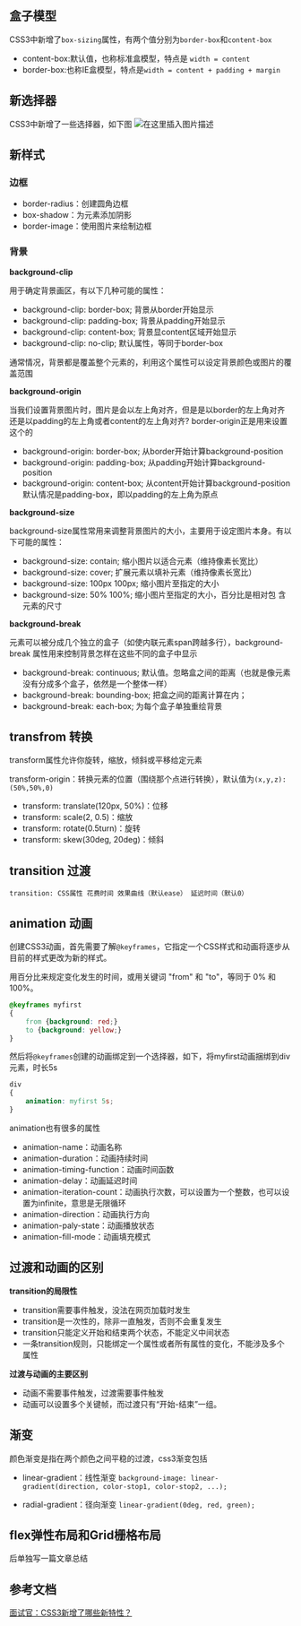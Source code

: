 ## 盒子模型

CSS3中新增了`box-sizing`属性，有两个值分别为`border-box`和`content-box`

- content-box:默认值，也称标准盒模型，特点是 `width = content`
- border-box:也称IE盒模型，特点是`width = content + padding + margin`


## 新选择器
CSS3中新增了一些选择器，如下图
![在这里插入图片描述](https://img-blog.csdnimg.cn/e8fc3985d4794f3c89c5dc8fa94c6f0e.png)

## 新样式
### 边框

- border-radius：创建圆角边框
- box-shadow：为元素添加阴影
- border-image：使用图片来绘制边框

### 背景
**background-clip**

用于确定背景画区，有以下几种可能的属性：

- background-clip: border-box; 背景从border开始显示
- background-clip: padding-box; 背景从padding开始显示
- background-clip: content-box; 背景显content区域开始显示
- background-clip: no-clip; 默认属性，等同于border-box

通常情况，背景都是覆盖整个元素的，利用这个属性可以设定背景颜色或图片的覆盖范围



**background-origin**

当我们设置背景图片时，图片是会以左上角对齐，但是是以border的左上角对齐还是以padding的左上角或者content的左上角对齐? border-origin正是用来设置这个的

- background-origin: border-box; 从border开始计算background-position
- background-origin: padding-box; 从padding开始计算background-position
- background-origin: content-box; 从content开始计算background-position
默认情况是padding-box，即以padding的左上角为原点

**background-size**

background-size属性常用来调整背景图片的大小，主要用于设定图片本身。有以下可能的属性：

- background-size: contain; 缩小图片以适合元素（维持像素长宽比）
- background-size: cover; 扩展元素以填补元素（维持像素长宽比）
- background-size: 100px 100px; 缩小图片至指定的大小
- background-size: 50% 100%; 缩小图片至指定的大小，百分比是相对包 含元素的尺寸

**background-break**

元素可以被分成几个独立的盒子（如使内联元素span跨越多行），background-break 属性用来控制背景怎样在这些不同的盒子中显示

- background-break: continuous; 默认值。忽略盒之间的距离（也就是像元素没有分成多个盒子，依然是一个整体一样）
- background-break: bounding-box; 把盒之间的距离计算在内；
- background-break: each-box; 为每个盒子单独重绘背景


## transfrom 转换
transform属性允许你旋转，缩放，倾斜或平移给定元素

transform-origin：转换元素的位置（围绕那个点进行转换），默认值为`(x,y,z):(50%,50%,0)`

- transform: translate(120px, 50%)：位移
- transform: scale(2, 0.5)：缩放
- transform: rotate(0.5turn)：旋转
- transform: skew(30deg, 20deg)：倾斜

## transition 过渡
`transition: CSS属性 花费时间 效果曲线（默认ease） 延迟时间（默认0）`

## animation 动画
创建CSS3动画，首先需要了解`@keyframes`，它指定一个CSS样式和动画将逐步从目前的样式更改为新的样式。

用百分比来规定变化发生的时间，或用关键词 "from" 和 "to"，等同于 0% 和 100%。

```css
@keyframes myfirst
{
    from {background: red;}
    to {background: yellow;}
}
```
然后将`@keyframes`创建的动画绑定到一个选择器，如下，将myfirst动画捆绑到div元素，时长5s

```css
div
{
    animation: myfirst 5s;
}
```
animation也有很多的属性

- animation-name：动画名称
- animation-duration：动画持续时间
- animation-timing-function：动画时间函数
- animation-delay：动画延迟时间
- animation-iteration-count：动画执行次数，可以设置为一个整数，也可以设置为infinite，意思是无限循环
- animation-direction：动画执行方向
- animation-paly-state：动画播放状态
- animation-fill-mode：动画填充模式

## 过渡和动画的区别
**transition的局限性**
- transition需要事件触发，没法在网页加载时发生
- transition是一次性的，除非一直触发，否则不会重复发生
- transition只能定义开始和结束两个状态，不能定义中间状态
- 一条transition规则，只能绑定一个属性或者所有属性的变化，不能涉及多个属性

**过渡与动画的主要区别**
- 动画不需要事件触发，过渡需要事件触发
- 动画可以设置多个关键帧，而过渡只有“开始-结束”一组。

## 渐变
颜色渐变是指在两个颜色之间平稳的过渡，css3渐变包括

- linear-gradient：线性渐变
`background-image: linear-gradient(direction, color-stop1, color-stop2, ...);`

- radial-gradient：径向渐变
`linear-gradient(0deg, red, green);`

## flex弹性布局和Grid栅格布局
后单独写一篇文章总结

## 参考文档
[面试官：CSS3新增了哪些新特性？](https://github.com/febobo/web-interview/issues/106)